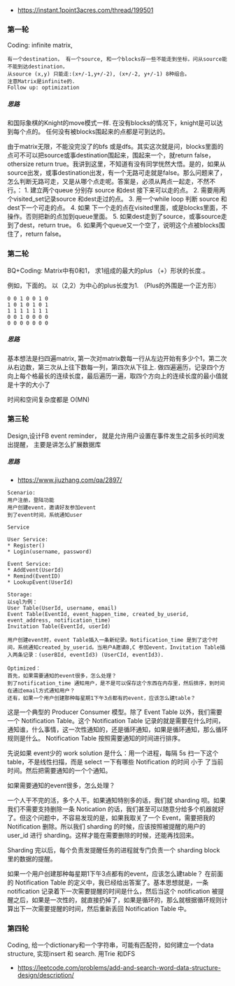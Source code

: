 * https://instant.1point3acres.com/thread/199501

### 第一轮


Coding: infinite matrix, 

```
有一个destination， 有一个source, 和一个blocks存一些不能走到坐标，问从source能不能到达destination， 
从source (x,y) 只能走:(x+/-1,y+/-2), (x+/-2, y+/-1) 8种组合。
注意Matrix是infinite的.
Follow up: optimization 
```

##### 思路

和国际象棋的Knight的move模式一样. 在没有blocks的情况下，knight是可以达到每个点的。
任何没有被blocks围起来的点都是可到达的。

由于matrix无限，不能没完没了的bfs 或是dfs。其实这次就是问，blocks里面的点可不可以把source或事destination围起来，围起来一个，就return false，othersize return true。我讲到这里，不知道有没有同学恍然大悟。是的，如果从source出发，或事destination出发，有一个无路可走就是false。那么问题来了，怎么判断无路可走，又是从哪个点走呢。答案是，必须从两点一起走，不然不行。： 1. 建立两个queue 分别存 source 和dest 接下来可以走的点。 2. 需要用两个visited_set记录source 和dest走过的点。 3. 用一个while loop 判断 source 和dest下一个可走的点。 4. 如果 下一个走的点在visited里面，或是blocks里面，不操作。否则把新的点加到queue里面。 5. 如果dest走到了source，或事source走到了dest，return true。 6. 如果两个queue又一个空了，说明这个点被blocks围住了，return false。 


### 第二轮

BQ+Coding: Matrix中有0和1， 求1组成的最大的plus （+）形状的长度.。

例如，下面的。 以（2,2）为中心的plus长度为1. （Plus的外围是一个正方形） 

```
0 0 1 0 0 1 0 
1 0 1 0 1 0 1 
1 1 1 1 1 1 1 
0 0 1 0 0 0 0 
0 0 0 0 0 0 0
```

##### 思路 

基本想法是扫四遍matrix, 第一次对matrix数每一行从左边开始有多少个1，第二次从右边数，第三次从上往下数每一列，第四次从下往上.
做四遍遍历，记录四个方向上每个格最长的连续长度，最后遍历一遍，取四个方向上的连续长度的最小值就是十字的大小了

时间和空间复杂度都是 O(MN)


### 第三轮

Design,设计FB event reminder， 就是允许用户设置在事件发生之前多长时间发出提醒， 主要是讲怎么扩展数据库 

##### 思路

* https://www.jiuzhang.com/qa/2897/

```
Scenario:
用户注册，登陆功能
用户创建event，邀请好友参加event
到了event时间，系统通知user

Service

User Service:  
* Register()
* Login(username, password)

Event Service:  
* AddEvent(UserId)
* Remind(EventID)
* LookupEvent(UserId)

Storage:  
以sql为例：
User Table(UserId, username, email)
Event Table(EventId, event_happen_time, created_by_userid, event_address, notification_time)
Invitation Table(EventId, userId)

用户创建event时，event Table插入一条新纪录。Notification_time 是到了这个时间，系统通知created_by_userid。当用户A邀请B,C 参加event，Invitation Table插入两条记录：(userBId, eventId3) (UserCId, eventId3).

Optimized：
首先，如果需要通知的event很多，怎么处理？  
到了notification_time 通知用户，是不是可以保存这个东西在内存里，然后排序，到时间在通过email方式通知用户？  
还有，如果一个用户创建那种每星期1下午3点都有的event，应该怎么建table？
```

这是一个典型的 Producer Consumer 模型。除了 Event Table 以外，我们需要一个 Notification Table。这个 Notification Table 记录的就是需要在什么时间，通知谁，什么事情，这一次性通知的，还是循环通知，如果是循环通知，那么循环规则是什么。 Notification Table 按照需要通知的时间进行排序。

先说如果 event少的 work solution 是什么：用一个进程，每隔 5s 扫一下这个table，不是线性扫描，而是 select 一下有哪些 Notification 的时间 小于 了当前时间。然后把需要通知的一个个通知。

如果需要通知的event很多，怎么处理？  

一个人干不完的活，多个人干。如果通知特别多的话，我们就 sharding 呗。如果我们不需要支持删除一条 Notication 的话，我们甚至可以随意分给多个机器就好了。但这个问题中，不容易发现的是，如果我取关了一个 Event，需要把我的 Notification 删除。所以我们 sharding 的时候，应该按照被提醒的用户的 user_id 进行 sharding。这样才能在需要删除的时候，还能再找回来。

Sharding 完以后，每个负责发提醒任务的进程就专门负责一个 sharding block 里的数据的提醒。

如果一个用户创建那种每星期1下午3点都有的event，应该怎么建table？
在前面的 Notification Table 的定义中，我已经给出答案了。基本思想就是，一条 notification 记录着下一次需要提醒的时间是什么，然后当这个 notification 被提醒之后，如果是一次性的，就直接扔掉了，如果是循环的，那么就根据循环规则计算出下一次需要提醒的时间，然后重新丢回 Notification Table 中。


### 第四轮

Coding, 给一个dictionary和一个字符串，可能有匹配符，如何建立一个data structure, 实现insert 和 search. 用Trie 和DFS

* https://leetcode.com/problems/add-and-search-word-data-structure-design/description/

